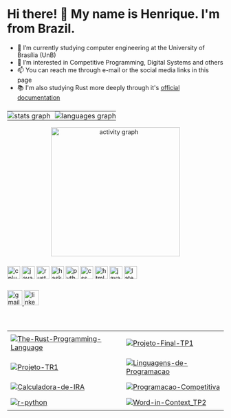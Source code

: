 <h1 align="left">Hi there! 👋 My name is Henrique. I'm from Brazil.</h1>

- 🌱 I’m currently studying computer engineering at the University of Brasília (UnB)
- 👀 I’m interested in Competitive Programming, Digital Systems and others
- 📫 You can reach me through e-mail or the social media links in this page
- 📚 I'm also studying Rust more deeply through it's [official documentation](https://doc.rust-lang.org/book/title-page.html)

###

<div align="center"> 
  <table border="0" cellspacing="0" cellpadding="0" style="border: none !important;">
    <tr>
      <td style="border: none; padding: 0;">
        <img src="https://github-readme-stats.vercel.app/api?username=Henrique-zoo&hide_title=false&rank_icon=github&hide_rank=false&show_icons=true&include_all_commits=true&count_private=true&disable_animations=false&height=195&locale=en&hide_border=true&theme=midnight-purple" alt="stats graph" />
      </td>
      <td style="border: none; padding: 0 0 0 10px;">
        <img src="https://github-readme-stats.vercel.app/api/top-langs?username=Henrique-zoo&locale=en&hide_title=false&layout=compact&height=195&langs_count=6&disable_animations=false&hide_border=true&theme=midnight-purple" alt="languages graph" />
      </td>
    </tr>
  </table>
</div>

<div align="center">
  <img src="https://github-readme-activity-graph.vercel.app/graph?username=Henrique-zoo&locale=en&hide_title=false&layout=compact&radius=8&hide_border=true&card_width=320&disable_animations=false&title_color=7F3ACE&line=7F3ACE&area=true&area_color=7F3ACE&theme=high-contrast" height="300" alt="activity graph"/>
</div>

###

<div align="left">
  <img src="https://cdn.jsdelivr.net/gh/devicons/devicon/icons/cplusplus/cplusplus-plain.svg" width="30" height="30" alt="cplusplus logo"/>
  <img src="https://cdn.jsdelivr.net/gh/devicons/devicon/icons/java/java-original.svg" width="30" height="30" alt="java logo"/>
  <img src="https://cdn.jsdelivr.net/gh/devicons/devicon/icons/rust/rust-original.svg" width="30" height="30" alt="rust logo"/>
  <img src="https://cdn.jsdelivr.net/gh/devicons/devicon/icons/haskell/haskell-original.svg" width="30" height="30" alt="haskell logo"/>
  <img src="https://cdn.jsdelivr.net/gh/devicons/devicon/icons/python/python-original.svg" width="30" height="30" alt="python logo"/>
  <img src="https://cdn.jsdelivr.net/gh/devicons/devicon/icons/css3/css3-plain.svg" width="30" height="30" alt="css logo"/>
  <img src="https://cdn.jsdelivr.net/gh/devicons/devicon/icons/html5/html5-plain.svg" width="30" height="30" alt="html logo"/>
  <img src="https://cdn.jsdelivr.net/gh/devicons/devicon/icons/javascript/javascript-original.svg" width="30" height="30" alt="javascript logo"/>
  <img src="https://cdn.jsdelivr.net/gh/devicons/devicon/icons/latex/latex-original.svg" width="30" height="30" alt="latex logo"/>
</div>

###

<div align="left">
  <a href="mailto:morcelleshenrique@gmail.com" target="_blank">
    <img src="https://img.shields.io/static/v1?message=Gmail&logo=gmail&label=&color=D14836&logoColor=white&labelColor=&style=for-the-badge" height="35" alt="gmail logo"/>
  </a>
  <a href="https://www.linkedin.com/in/henrique-morcelles/" target="_blank">
    <img src="https://img.shields.io/static/v1?message=LinkedIn&logo=linkedin&label=&color=0077B5&logoColor=white&labelColor=&style=for-the-badge" height="35" alt="linkedin logo"/>
  </a>
</div>

###

<br clear="both">

<div align="center">
  <table border="0" cellspacing="0" cellpadding="0" style="border: none !important;">
    <tr>
      <td style="border: none; padding: 8px;">
        <a href="https://github.com/Henrique-zoo/The-Rust-Programming-Language" >
          <img src="https://github-readme-stats.vercel.app/api/pin/?username=Henrique-zoo&repo=The-Rust-Programming-Language&hide_border=true&theme=midnight-purple&height=150" alt="The-Rust-Programming-Language" />
        </a>
      </td>
      <td style="border: none; padding: 8px;">
        <a href="https://github.com/Henrique-zoo/Projeto-Final-TP1">
          <img src="https://github-readme-stats.vercel.app/api/pin/?username=Henrique-zoo&repo=Projeto-Final-TP1&hide_border=true&theme=midnight-purple&height=150" alt="Projeto-Final-TP1" />
        </a>
      </td>
    </tr>
    <tr>
      <td style="border: none; padding: 8px;">
        <a href="https://github.com/Henrique-zoo/Projeto-TR1">
          <img src="https://github-readme-stats.vercel.app/api/pin/?username=Henrique-zoo&repo=Projeto-TR1&hide_border=true&theme=midnight-purple&height=150" alt="Projeto-TR1" />
        </a>
      </td>
      <td style="border: none; padding: 8px;">
        <a href="https://github.com/Henrique-zoo/Linguagens-de-Programacao">
          <img src="https://github-readme-stats.vercel.app/api/pin/?username=Henrique-zoo&repo=Linguagens-de-Programacao&hide_border=true&theme=midnight-purple&height=150" alt="Linguagens-de-Programacao" />
        </a>
      </td>
    </tr>
    <tr>
      <td style="border: none; padding: 8px;">
        <a href="https://github.com/Henrique-zoo/Calculadora-de-IRA">
          <img src="https://github-readme-stats.vercel.app/api/pin/?username=Henrique-zoo&repo=Calculadora-de-IRA&hide_border=true&theme=midnight-purple&height=150" alt="Calculadora-de-IRA" />
        </a>
      </td>
      <td style="border: none; padding: 8px;">
        <a href="https://github.com/Henrique-zoo/Programacao-Competitiva">
          <img src="https://github-readme-stats.vercel.app/api/pin/?username=Henrique-zoo&repo=Programacao-Competitiva&hide_border=true&theme=midnight-purple&height=150" alt="Programacao-Competitiva" />
        </a>
      </td>
    </tr>
    <tr>
      <td style="border: none; padding: 8px;">
        <a href="https://github.com/Henrique-zoo/r-python">
          <img src="https://github-readme-stats.vercel.app/api/pin/?username=Henrique-zoo&repo=r-python&hide_border=true&theme=midnight-purple&height=150" alt="r-python" />
        </a>
      </td>
      <td style="border: none; padding: 8px;">
        <a href="https://github.com/Henrique-zoo/Word-in-Context_TP2">
          <img src="https://github-readme-stats.vercel.app/api/pin/?username=Henrique-zoo&repo=Word-in-Context_TP2&hide_border=true&theme=midnight-purple&height=150" alt="Word-in-Context_TP2" />
        </a>
      </td>
    </tr>
  </table>
</div>
